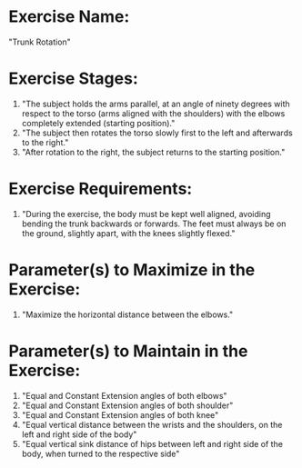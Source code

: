 # Exercise Name:
"Trunk Rotation"

# Exercise Stages:
1. "The subject holds the arms parallel, at an angle of ninety degrees with respect to the torso (arms aligned with the shoulders) with the elbows completely extended (starting position)."
2. "The subject then rotates the torso slowly first to the left and afterwards to the right."
3. "After rotation to the right, the subject returns to the starting position."

# Exercise Requirements:
1. "During the exercise, the body must be kept well aligned, avoiding bending the trunk backwards or forwards. The feet must always be on the ground, slightly apart, with the knees slightly flexed."

# Parameter(s) to Maximize in the Exercise:
1. "Maximize the horizontal distance between the elbows."

# Parameter(s) to Maintain in the Exercise:
1. "Equal and Constant Extension angles of both elbows"
2. "Equal and Constant Extension angles of both shoulder"
3. "Equal and Constant Extension angles of both knee"
4. "Equal vertical distance between the wrists and the shoulders, on the left and right side of the body"
5. "Equal vertical sink distance of hips between left and right side of the body, when turned to the respective side"